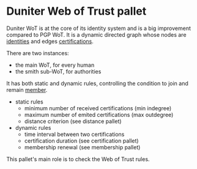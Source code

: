 # Duniter Web of Trust pallet

Duniter WoT is at the core of its identity system and is a big improvement compared to PGP WoT. It is a dynamic directed graph whose nodes are [identities](../identity/) and edges [certifications](../certification/).

There are two instances:

- the main WoT, for every human
- the smith sub-WoT, for authorities

It has both static and dynamic rules, controlling the condition to join and remain [member](../membership/).

- static rules
    - minimum number of received certifications (min indegree)
    - maximum number of emited certifications (max outdegree)
    - distance criterion (see distance pallet)
- dynamic rules
    - time interval between two certifications
    - certification duration (see certification pallet)
    - membership renewal (see membership pallet)

This pallet's main role is to check the Web of Trust rules.